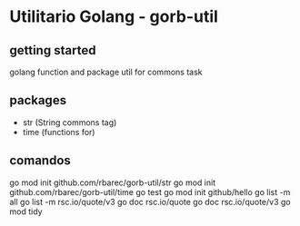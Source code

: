 #  Utilitario Golang - gorb-util

## getting started
golang function and package util for commons task

## packages
- str  (String commons tag)
- time (functions for)

## comandos
go mod init github.com/rbarec/gorb-util/str
go mod init github.com/rbarec/gorb-util/time
go test
go mod init github/hello
go list -m all
go list -m rsc.io/quote/v3
go doc rsc.io/quote
go doc rsc.io/quote/v3
go mod tidy
